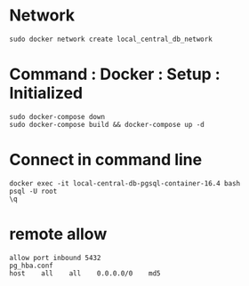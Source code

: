 # Network
```
sudo docker network create local_central_db_network
```

# Command : Docker : Setup : Initialized
```
sudo docker-compose down
sudo docker-compose build && docker-compose up -d
```

# Connect in command line
```
docker exec -it local-central-db-pgsql-container-16.4 bash
psql -U root
\q
```

# remote allow
```
allow port inbound 5432
pg_hba.conf
host    all    all    0.0.0.0/0    md5
```